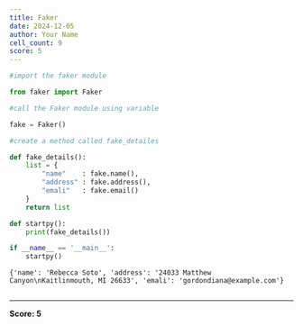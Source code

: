 ```yaml
---
title: Faker
date: 2024-12-05
author: Your Name
cell_count: 9
score: 5
---
```


```python
#import the faker module
```


```python
from faker import Faker
```


```python
#call the Faker module using variable
```


```python
fake = Faker()
```


```python
#create a method called fake_detailes
```


```python
def fake_details():
    list = {
        "name"    : fake.name(),
        "address" : fake.address(),
        "emali"   : fake.email()
    }
    return list
```


```python
def startpy():
    print(fake_details())
```


```python
if __name__ == '__main__':
    startpy()
```

    {'name': 'Rebecca Soto', 'address': '24033 Matthew Canyon\nKaitlinmouth, MI 26633', 'emali': 'gordondiana@example.com'}



```python

```


---
**Score: 5**
